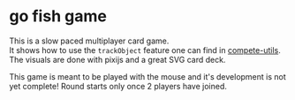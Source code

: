 # go fish game

This is a slow paced multiplayer card game.  
It shows how to use the `trackObject` feature one can find in [compete-utils](../../packages/compete-utils/).  
The visuals are done with pixijs and a great SVG card deck.

This game is meant to be played with the mouse and it's development is not yet complete!
Round starts only once 2 players have joined.
